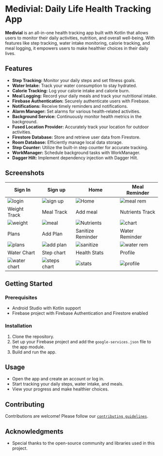 # Medivial: Daily Life Health Tracking App


**Medivial** is an all-in-one health tracking app built with Kotlin that allows users to monitor their daily activities, nutrition, and overall well-being. With features like step tracking, water intake monitoring, calorie tracking, and meal logging, it empowers users to make healthier choices in their daily lives.

## Features

- **Step Tracking:** Monitor your daily steps and set fitness goals.
- **Water Intake:** Track your water consumption to stay hydrated.
- **Calorie Tracking:** Log your calorie intake and calorie burn.
- **Meal Logging:** Record your daily meals and track your nutritional intake.
- **Firebase Authentication:** Securely authenticate users with Firebase.
- **Notifications:** Receive timely reminders and notifications.
- **Alarm Manager:** Set alarms for various health-related activities.
- **Background Service:** Continuously monitor health metrics in the background.
- **Fused Location Provider:** Accurately track your location for outdoor activities.
- **Firestore Database:** Store and retrieve user data from Firestore.
- **Room Database:** Efficiently manage local data storage.
- **Step Counter:** Utilize the built-in step counter for accurate tracking.
- **WorkManager:** Schedule background tasks with WorkManager.
- **Dagger Hilt:** Implement dependency injection with Dagger Hilt.

## Screenshots

| Sign In |  Sign up |  Home | Meal Reminder |
|--------------|--------------|--------------|--------------|
| ![login](https://github.com/subhajit4980/HealthyMode/assets/73961104/d78a6118-aec2-437f-90ff-f14b33804d65) | ![sign up](https://github.com/subhajit4980/HealthyMode/assets/73961104/7c31a78c-aecb-49a0-bde2-35505b95c747) | ![Home](https://github.com/subhajit4980/HealthyMode/assets/73961104/ae979384-3325-4ca9-adae-112346de1552)| ![meal rem](https://github.com/subhajit4980/HealthyMode/assets/73961104/fc834f58-85af-46df-9621-18e4718817bd) |
| Weight Track |  Meal Track | Add meal | Nutrients Track |
| ![weight](https://github.com/subhajit4980/HealthyMode/assets/73961104/d78a398e-1a47-4992-8627-ea2cf3c302d6) | ![meal](https://github.com/subhajit4980/HealthyMode/assets/73961104/3d9cad58-cba2-4780-9242-20f476a4574c) | ![Nutrients](https://github.com/subhajit4980/HealthyMode/assets/73961104/4ee2b36c-9fb9-4342-b778-6db23af08fce) | ![chart](https://github.com/subhajit4980/HealthyMode/assets/73961104/8bc73921-cce9-4bcc-923f-33f2ef2c4f1a) |
| Plans |  Add Plan | Sanitize Reminder | Water Reminder |
| ![plans](https://github.com/subhajit4980/HealthyMode/assets/73961104/77dd233d-3aa6-45b3-a399-9fb808ed91da) | ![add plan](https://github.com/subhajit4980/HealthyMode/assets/73961104/3dfdc33f-203f-4c52-9e8a-b35c6c6fe7ec) | ![sanitize](https://github.com/subhajit4980/HealthyMode/assets/73961104/7961e34e-b636-4082-9240-f8146ba1582b) | ![water rem](https://github.com/subhajit4980/HealthyMode/assets/73961104/0c6def24-c341-437b-9d77-1a6b7542f0f5) |
| Water Chart |  Step chart | Health Stats | Profile |
| ![water chart](https://github.com/subhajit4980/HealthyMode/assets/73961104/e876b7fc-ea6b-4445-a583-d0c9d1065daf) | ![steps chart](https://github.com/subhajit4980/HealthyMode/assets/73961104/85d2aba0-37a3-4c43-82ba-0d6af8a396a4) | ![stats](https://github.com/subhajit4980/HealthyMode/assets/73961104/1bc8917b-e53b-4fac-bf1d-4881b0812330) | ![profile](https://github.com/subhajit4980/HealthyMode/assets/73961104/58ecf90c-bcad-4e07-a013-0a1368aa7749) |
## Getting Started

### Prerequisites

- Android Studio with Kotlin support
- Firebase project with Firebase Authentication and Firestore enabled

### Installation

1. Clone the repository.
2. Set up your Firebase project and add the `google-services.json` file to the app module.
3. Build and run the app.

## Usage

- Open the app and create an account or log in.
- Start tracking your daily steps, water intake, and meals.
- View your progress and make healthier choices.

## Contributing

Contributions are welcome! Please follow our [`contributing guidelines`](CONTRIBUTING.md).

## Acknowledgments

- Special thanks to the open-source community and libraries used in this project.

